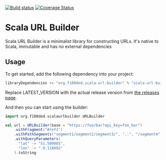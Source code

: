 [![Build status](https://travis-ci.org/f100ded/scala-url-builder.svg?branch=master)](https://travis-ci.org/f100ded/scala-url-builder) [![Coverage Status](https://coveralls.io/repos/f100ded/scala-url-builder/badge.svg?branch=master&service=github)](https://coveralls.io/github/f100ded/scala-url-builder?branch=master)

# Scala URL Builder 

Scala URL Builder is a minimalist library for constructing URLs. It's native to Scala, immutable and has no external dependencies

## Usage

To get started, add the following dependency into your project:
```scala
libraryDependencies += "org.f100ded.scala-url-builder" % "scala-url-builder" % "LATEST_VERSION"
```
Replace LATEST_VERSION with the actual release version from [the releases page](https://github.com/f100ded/scala-url-builder/releases).

And then you can start using the builder:
```scala
import org.f100ded.scalaurlbuilder.URLBuilder

val url = URLBuilder(base = "https://foo/bar?api_key=foo_bar")
    .withFragment("#ref1")
    .withPathSegments("segment1/segment2/segment3/", "..", "/segment4", "segment5/")
    .withQueryParameters(
      "lat" -> "51.509865",
      "lon" -> "‎-0.118092"
    ).toString
```
